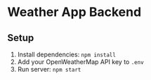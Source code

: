 # Weather App Backend

## Setup
1. Install dependencies: `npm install`
2. Add your OpenWeatherMap API key to `.env`
3. Run server: `npm start`
